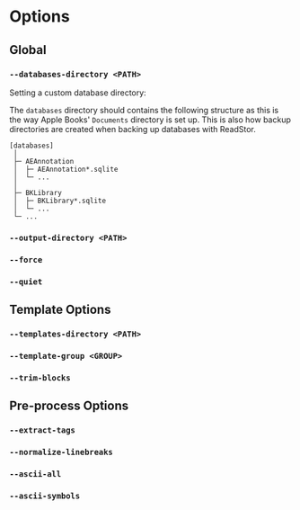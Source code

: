 # Options

## Global

### `--databases-directory <PATH>`

Setting a custom database directory:

The `databases` directory should contains the following structure as this is the
way Apple Books' `Documents` directory is set up. This is also how backup
directories are created when backing up databases with ReadStor.

```plaintext
[databases]
 │
 ├─ AEAnnotation
 │  ├─ AEAnnotation*.sqlite
 │  └─ ...
 │
 ├─ BKLibrary
 │  ├─ BKLibrary*.sqlite
 │  └─ ...
 └─ ...
```

### `--output-directory <PATH>`

### `--force`

### `--quiet`

## Template Options

### `--templates-directory <PATH>`

### `--template-group <GROUP>`

### `--trim-blocks`

## Pre-process Options

### `--extract-tags`

### `--normalize-linebreaks`

### `--ascii-all`

### `--ascii-symbols`

<!-- [Daring Fireball - SmartyPants](https://daringfireball.net/projects/smartypants/) -->
<!-- [Python-Markdown - SmartyPants](https://python-markdown.github.io/extensions/smarty/) -->
